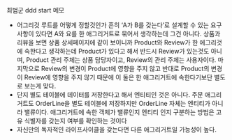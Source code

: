 최범군 ddd start 메모
- 어그리것 루트를 어떻게 정할것인가
	  흔히 ‘A가 B를 갖는다’로 설계할 수 있는 요구사항이 있다면 A와 요를 한 애그리거트로 묶어서 생각하는데 그건 아니다. 상품과 리뷰을 보면 상품 상세페이지에 같이 보이니까 Product와 Review가 한 에그리것에 속한다고 생각하는데 Product가 있다고 해서 반드시 Review가 있는것도 아니며, Product 관리 주체는 상품 담당자이고, Review의 관리 주체는 사용자이다. 마지막으로 Review의 변경이 Product에 영향을 주지 않고 반대로 Product의 변경이 Review에 영향을 주지 않기 때문에 이 둘은 한 애그리거트에 속한다기보단 별도로 보는게 맞다.
- 단지 별도 테이블에 데이터를 저장한다고 해서 엔티티인 것은 아니다. 
	주문 애그리거트도 OrderLine을 별도 테이블에 저장하지만 OrderLine 자체는 엔티티가 아니라 밸류이다.
	애그리거트에 속한 객체가 밸류인지 엔티티 인지 구분하는 방법은 고유 식별자를 갖는지 여부를 확인하는 것이다
- 자신만의 독자적인 라이프사이클을 갖는다면 다른 애그리거트일 가능성이 높다.